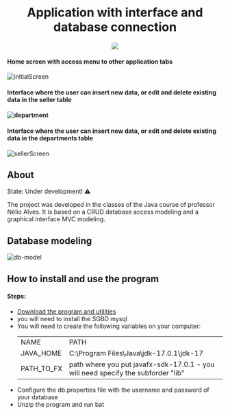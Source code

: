 <h1 align="center"> Application with interface and database connection </h1>

<p align="center" >
        <a href="https://skillicons.dev">
          <img src="https://skillicons.dev/icons?i=git,java,mysql" />
        </a>
</p>

<h4>Home screen with access menu to other application tabs</h4>

![initialScreen](https://user-images.githubusercontent.com/42980898/153776627-bddb008c-4838-4d9c-b040-3c8fd2e204a9.PNG)

<h4>Interface where the user can insert new data, or edit and delete existing data in the seller table<h4>

![department](https://user-images.githubusercontent.com/42980898/153776701-d807e3a0-e95f-4633-8639-eaa8e8a9fcba.PNG)

<h4>Interface where the user can insert new data, or edit and delete existing data in the departments table</h4>

![sellerScreen](https://user-images.githubusercontent.com/42980898/153776878-ad47b103-2f03-45d1-a521-8cf70b3093fe.PNG)

<h2> About </h2>

<p>State: Under development! ⚠️<p> 

The project was developed in the classes of the Java course of professor Nélio Alves. It is based on a CRUD database access modeling and a graphical interface MVC modeling.

</p>

<h2> Database modeling </h2>

![db-model](https://user-images.githubusercontent.com/42980898/153777610-3080e15a-01ba-41c4-894f-eeb218637b3b.PNG)

<h2>How to install and use the program</h2>

<h4>Steps:  </h4>

<ul>

<li><a href="https://drive.google.com/drive/folders/1Vw1CaMgncVcptfLAoIXIrMSerswnyKfp?usp=sharing">Download the program and utilities</a></li>

<li> you will need to install the SGBD mysql</li>

<li>You will need to create the following variables on your computer:

<table> 

<tr>
<td>NAME</td>

<td>PATH</td>

</tr>

<tr>

<td> 
JAVA_HOME
</td>

<td>C:\Program Files\Java\jdk-17.0.1\jdk-17</td>

</tr>

<tr> 
<td>PATH_TO_FX</td>

<td>path where you put javafx-sdk-17.0.1 - you will need specify the subforder "lib"</td>

</tr>

</table>
     
     
</li>

<li> Configure the db.properties file with the username and password of your database</li>
 
<li> Unzip the program and run bat</li>

</ul>


<!--
<h2>Used technologies</h2> 

<table> 

<tr> 
<td>NAME</td>
<td>VERSION</td>
</tr>

<tr> 
<td>JAVA</td>
<td>17.0.2 LTS</td>
</tr>

<tr> 
<td>Mysql</td>
<td>8.0.27.1</td>
</tr>

<tr> 
<td>mysql-connector-java</td>
<td>8.0.27</td>
</tr>

<tr> 
<td>Java-fx-sdk</td>
<td>17.0.1</td>
</tr>

<table> --> 




